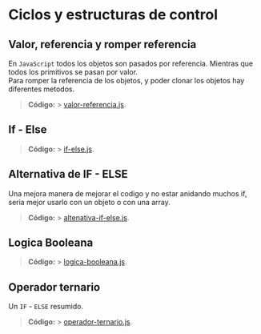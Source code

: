 # Ciclos y estructuras de control

## Valor, referencia y romper referencia

En `JavaScript` todos los objetos son pasados por referencia. Mientras que todos los primitivos se pasan por valor.<br>
Para romper la referencia de los objetos, y poder clonar los objetos hay diferentes metodos.

> **Código:** > [valor-referencia.js](/s4-estrutura-control-flujo/src/js/33-valor-referencia.js).

## If - Else

> **Código:** > [if-else.js](/s4-estrutura-control-flujo/src/js/34-if-else.js).

## Alternativa de IF - ELSE

Una mejora manera de mejorar el codigo y no estar anidando muchos if, seria mejor usarlo con un objeto o con una array.

> **Código:** > [altenativa-if-else.js](/s4-estrutura-control-flujo/src/js/35-alternativa-if-else.js).

## Logica Booleana

> **Código:** > [logica-booleana.js](/s4-estrutura-control-flujo/src/js/36-logica-booleana.js).

## Operador ternario

Un `IF` - `ELSE` resumido.

> **Código:** > [operador-ternario.js](/s4-estrutura-control-flujo/src/js/38-operador-ternario.js).
